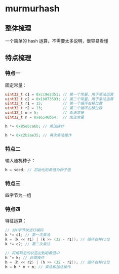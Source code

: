 # murmurhash

## 整体梳理
一个简单的 hash 运算，不需要太多说明，很容易看懂

## 特点梳理
### 特点一
固定常量：
```c
uint32_t c1 = 0xcc9e2d51; // 第一个常量，用于乘法运算
uint32_t c2 = 0x1b873593; // 第二个常量，用于乘法运算
uint32_t r1 = 15;         // 第一个循环右移位数
uint32_t r2 = 13;         // 第二个循环右移位数
uint32_t m = 5;           // 乘法常量
uint32_t n = 0xe6546b64;  // 加法常量

h *= 0x85ebca6b; // 乘法操作

h *= 0xc2b2ae35; // 再次乘法操作
```
### 特点二
输入随机种子：
```c
h = seed; // 初始化哈希值为种子值
```
### 特点三
四字节为一组
### 特点四
特征运算：
```c
// 对4字节块进行编码
k *= c1; // 第一次乘法
k = (k << r1) | (k >> (32 - r1)); // 循环右移r1位
k *= c2; // 第二次乘法

// 将编码后的块追加到哈希值中
h ^= k; // 异或操作
h = (h << r2) | (h >> (32 - r2)); // 循环右移r2位
h = h * m + n; // 乘法和加法操作
```
